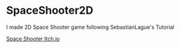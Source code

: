 # SpaceShooter2D
I made 2D Space Shooter game following SebastianLague's Tutorial

<a href = "https://rainaud.itch.io/snake-game-v10"> Space Shooter Itch.io </a>
